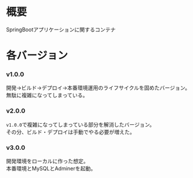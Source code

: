 # 概要
SpringBootアプリケーションに関するコンテナ

# 各バージョン
### v1.0.0
開発→ビルド→デプロイ→本番環境運用のライフサイクルを固めたバージョン。<br>
無駄に複雑になってしまっている。<br>

### v2.0.0
`v1.0.0`で複雑になってしまっている部分を解消したバージョン。<br>
その分、ビルド・デプロイは手動でやる必要が増えた。<br>

### v3.0.0
開発環境をローカルに作った想定。<br>
本番環境とMySQLとAdminerを起動。<br>
